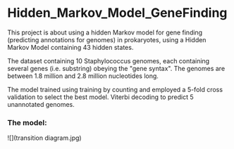 # Hidden_Markov_Model_GeneFinding

This project is about using a hidden Markov model for gene finding (predicting annotations for genomes) in prokaryotes, using a Hidden Markov Model containing 43 hidden states.

The dataset containing 10 Staphylococcus genomes, each containing several genes (i.e. substring) obeying the "gene syntax". The genomes are between 1.8 million and 2.8 million nucleotides long.


The model trained using training by counting and employed a 5-fold cross validation to select the best model. Viterbi decoding to predict 5 unannotated genomes.

### The model:
![](transition diagram.jpg)

